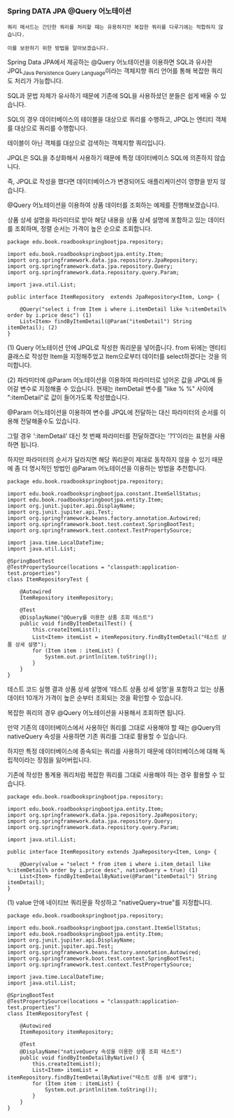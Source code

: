 ### Spring DATA JPA @Query 어노테이션

```
쿼리 메서드는 간단한 쿼리를 처리할 때는 유용하지만 복잡한 쿼리를 다루기에는 적합하지 않습니다. 

이를 보완하기 위한 방법을 알아보겠습니다.
```

Spring Data JPA에서 제공하는 @Query 어노테이션을 이용하면 SQL과 유사한 JPQL<sub>Java Persistence Query Language</sub>이라는 객체지향 쿼리 언어를 통해 복잡한 쿼리도 처리가 가능합니다.

SQL과 문법 자체가 유사하기 때문에 기존에 SQL을 사용하셨던 분들은 쉽게 배울 수 있습니다. 

SQL의 경우 데이터베이스의 테이블을 대상으로 쿼리를 수행하고, JPQL는 엔티티 객체를 대상으로 쿼리를 수행합니다.

테이블이 아닌 객체를 대상으로 검색하는 객체지향 쿼리입니다.

JPQL은 SQL을 추상화해서 사용하기 때문에 특정 데이터베이스 SQL에 의존하지 않습니다. 

즉, JPQL로 작성을 했다면 데이터베이스가 변경되어도 애플리케이션이 영향을 받지 않습니다.

@Query 어노테이션을 이용하여 상품 데이터를 조회하는 예제를 진행해보겠습니다. 

상품 상세 설명을 파라미터로 받아 해당 내용을 상품 상세 설명에 포함하고 있는 데이터를 조회하며, 정렬 순서는 가격이 높은 순으로 조회합니다.

```
package edu.book.roadbookspringbootjpa.repository;

import edu.book.roadbookspringbootjpa.entity.Item;
import org.springframework.data.jpa.repository.JpaRepository;
import org.springframework.data.jpa.repository.Query;
import org.springframework.data.repository.query.Param;

import java.util.List;

public interface ItemRepository  extends JpaRepository<Item, Long> {

    @Query("select i from Item i where i.itemDetail like %:itemDetail% order by i.price desc") (1)
    List<Item> findByItemDetail(@Param("itemDetail") String itemDetail); (2)
}
```

(1) Query 어노테이션 안에 JPQL로 작성한 쿼리문을 넣어줍니다. from 뒤에는 엔티티 클래스로 작성한 Item을 지정해주었고 Item으로부터 데이터를 select하겠다는 것을 의미합니다.

(2) 파라미터에 @Param 어노테이션을 이용하여 파라미터로 넘어온 값을 JPQL에 들어갈 변수로 지정해줄 수 있습니다. 현재는 itemDetail 변수를 "like % %" 사이에 ":itemDetail"로 값이 들어가도록 작성했습니다.

@Param 어노테이션을 이용하여 변수를 JPQL에 전달하는 대신 파라미터의 순서를 이용해 전달해줄수도 있습니다. 

그럴 경우 ':itemDetail' 대신 첫 번째 파라미터를 전달하겠다는 '?1'이라는 표현을 사용하면 됩니다. 

하지만 파라미터의 순서가 달라지면 해당 쿼리문이 제대로 동작하지 않을 수 있기 때문에 좀 더 명시적인 방법인 @Param 어노테이션을 이용하는 방법을 추천합니다.

```
package edu.book.roadbookspringbootjpa.repository;

import edu.book.roadbookspringbootjpa.constant.ItemSellStatus;
import edu.book.roadbookspringbootjpa.entity.Item;
import org.junit.jupiter.api.DisplayName;
import org.junit.jupiter.api.Test;
import org.springframework.beans.factory.annotation.Autowired;
import org.springframework.boot.test.context.SpringBootTest;
import org.springframework.test.context.TestPropertySource;

import java.time.LocalDateTime;
import java.util.List;

@SpringBootTest
@TestPropertySource(locations = "classpath:application-test.properties")
class ItemRepositoryTest {

    @Autowired
    ItemRepository itemRepository;
    
    @Test
    @DisplayName("@Query를 이용한 상품 조회 테스트")
    public void findByItemDetailTest() {
        this.createItemList();
        List<Item> itemList = itemRepository.findByItemDetail("테스트 상품 상세 설명");
        for (Item item : itemList) {
            System.out.println(item.toString());
        }
    }
}
```

테스트 코드 실행 결과 상품 상세 설명에 '테스트 상품 상세 설명'을 포함하고 있는 상품 데이터 10개가 가격이 높은 순부터 조회되는 것을 확인할 수 있습니다.

복잡한 쿼리의 경우 @Query 어노테이션을 사용해서 조회하면 됩니다.

만약 기존의 데이터베이스에서 사용하던 쿼리를 그대로 사용해야 할 때는 @Query의 nativeQuery 속성을 사용하면 기존 쿼리를 그대로 활용할 수 있습니다.

하지만 특정 데이터베이스에 종속되는 쿼리를 사용하기 때문에 데이터베이스에 대해 독립적이라는 장점을 잃어버립니다. 

기존에 작성한 통계용 쿼리처럼 복잡한 쿼리를 그대로 사용해야 하는 경우 활용할 수 있습니다.

```
package edu.book.roadbookspringbootjpa.repository;

import edu.book.roadbookspringbootjpa.entity.Item;
import org.springframework.data.jpa.repository.JpaRepository;
import org.springframework.data.jpa.repository.Query;
import org.springframework.data.repository.query.Param;

import java.util.List;

public interface ItemRepository extends JpaRepository<Item, Long> {

    @Query(value = "select * from item i where i.item_detail like %:itemDetail% order by i.price desc", nativeQuery = true) (1)
    List<Item> findByItemDetailByNative(@Param("itemDetail") String itemDetail);
}
```

(1) value 안에 네이티브 쿼리문을 작성하고 "nativeQuery=true"를 지정합니다.

```
package edu.book.roadbookspringbootjpa.repository;

import edu.book.roadbookspringbootjpa.constant.ItemSellStatus;
import edu.book.roadbookspringbootjpa.entity.Item;
import org.junit.jupiter.api.DisplayName;
import org.junit.jupiter.api.Test;
import org.springframework.beans.factory.annotation.Autowired;
import org.springframework.boot.test.context.SpringBootTest;
import org.springframework.test.context.TestPropertySource;

import java.time.LocalDateTime;
import java.util.List;

@SpringBootTest
@TestPropertySource(locations = "classpath:application-test.properties")
class ItemRepositoryTest {

    @Autowired
    ItemRepository itemRepository;

    @Test
    @DisplayName("nativeQuery 속성을 이용한 상품 조회 테스트")
    public void findByItemDetailByNative() {
        this.createItemList();
        List<Item> itemList = itemRepository.findByItemDetailByNative("테스트 상품 상세 설명");
        for (Item item : itemList) {
            System.out.println(item.toString());
        }
    }
}
```
